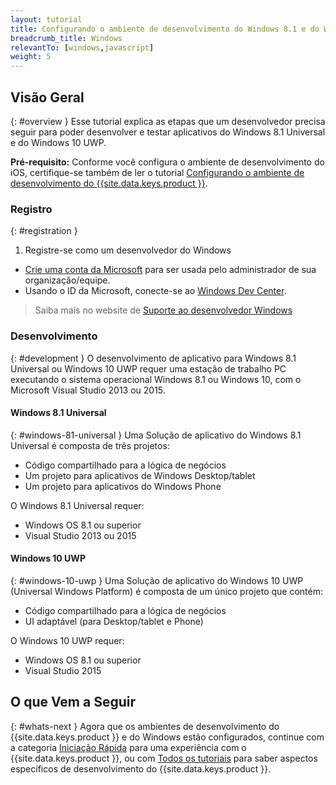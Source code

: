 ```yaml
---
layout: tutorial
title: Configurando o ambiente de desenvolvimento do Windows 8.1 e do Windows 10
breadcrumb_title: Windows
relevantTo: [windows,javascript]
weight: 5
---
```

<!-- NLS_CHARSET=UTF-8 -->
## Visão Geral
{: #overview }
Esse tutorial explica as etapas que um desenvolvedor precisa seguir para poder desenvolver e testar aplicativos do Windows 8.1 Universal e do Windows 10 UWP.

**Pré-requisito:** Conforme você configura o ambiente de desenvolvimento do iOS, certifique-se também de ler o tutorial [Configurando o ambiente de desenvolvimento do {{site.data.keys.product }}](../mobilefirst/). 

### Registro
{: #registration }
1. Registre-se como um desenvolvedor do Windows 

- [Crie uma conta da Microsoft](https://signup.live.com/) para ser usada pelo administrador de sua organização/equipe.
- Usando o ID da Microsoft, conecte-se ao [Windows Dev Center](https://dev.windows.com/en-us/programs/join).

> Saiba mais no website de [Suporte ao desenvolvedor Windows](https://dev.windows.com/en-us/support) 

### Desenvolvimento
{: #development }
O desenvolvimento de aplicativo para Windows 8.1 Universal ou Windows 10 UWP requer uma estação de trabalho PC executando o sistema operacional Windows 8.1 ou Windows 10, com o Microsoft Visual Studio 2013 ou 2015.

#### Windows 8.1 Universal
{: #windows-81-universal }
Uma Solução de aplicativo do Windows 8.1 Universal é composta de três projetos:

- Código compartilhado para a lógica de negócios
- Um projeto para aplicativos de Windows Desktop/tablet 
- Um projeto para aplicativos do Windows Phone 

O Windows 8.1 Universal requer: 

- Windows OS 8.1 ou superior 
- Visual Studio 2013 ou 2015

#### Windows 10 UWP
{: #windows-10-uwp }
Uma Solução de aplicativo do Windows 10 UWP (Universal Windows Platform) é composta de um único projeto que contém:

- Código compartilhado para a lógica de negócios
- UI adaptável (para Desktop/tablet e Phone) 

O Windows 10 UWP requer: 

- Windows OS 8.1 ou superior 
- Visual Studio 2015

## O que Vem a Seguir
{: #whats-next }
Agora que os ambientes de desenvolvimento do {{site.data.keys.product }} e do Windows estão configurados, continue com a categoria [Iniciação Rápida](../../../quick-start/windows-8-10/) para uma experiência com o {{site.data.keys.product }}, ou com [Todos os tutoriais](../../../all-tutorials) para saber aspectos específicos de desenvolvimento do {{site.data.keys.product }}.
